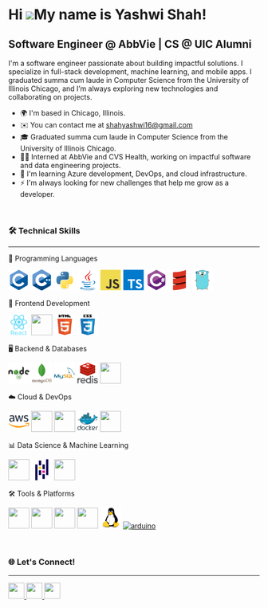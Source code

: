 Hi ![](https://user-images.githubusercontent.com/18350557/176309783-0785949b-9127-417c-8b55-ab5a4333674e.gif)My name is Yashwi Shah!
===================================================================================================================================

Software Engineer @ AbbVie | CS @ UIC Alumni
--------------------------

I'm a software engineer passionate about building impactful solutions. I specialize in full-stack development, machine learning, and mobile apps. I graduated summa cum laude in Computer Science from the University of Illinois Chicago, and I’m always exploring new technologies and collaborating on projects.

* 🌍  I'm based in Chicago, Illinois.
* ✉️  You can contact me at [shahyashwi16@gmail.com](mailto:shahyashwi16@gmail.com)
* 🎓  Graduated summa cum laude in Computer Science from the University of Illinois Chicago.
* 🧑‍💻 Interned at AbbVie and CVS Health, working on impactful software and data engineering projects.
* 🧠  I'm learning Azure development, DevOps, and cloud infrastructure.
* ⚡  I'm always looking for new challenges that help me grow as a developer.

<br>

### 🛠 Technical Skills
--------------------------

🚀 Programming Languages
<p> <a href="https://raw.githubusercontent.com/devicons/devicon/master/icons/c/c-original.svg"><img src="https://raw.githubusercontent.com/devicons/devicon/master/icons/c/c-original.svg" width="42" height="42" /></a> <a href="https://raw.githubusercontent.com/devicons/devicon/master/icons/cplusplus/cplusplus-original.svg"><img src="https://raw.githubusercontent.com/devicons/devicon/master/icons/cplusplus/cplusplus-original.svg" width="42" height="42" /></a> <a href="https://raw.githubusercontent.com/devicons/devicon/master/icons/python/python-original.svg"><img src="https://raw.githubusercontent.com/devicons/devicon/master/icons/python/python-original.svg" width="42" height="42" /></a> <a href="https://raw.githubusercontent.com/devicons/devicon/master/icons/java/java-original.svg"><img src="https://raw.githubusercontent.com/devicons/devicon/master/icons/java/java-original.svg" width="42" height="42" /></a> <a href="https://raw.githubusercontent.com/devicons/devicon/master/icons/javascript/javascript-original.svg"><img src="https://raw.githubusercontent.com/devicons/devicon/master/icons/javascript/javascript-original.svg" width="42" height="42" /></a> <a href="https://raw.githubusercontent.com/devicons/devicon/master/icons/typescript/typescript-original.svg"><img src="https://raw.githubusercontent.com/devicons/devicon/master/icons/typescript/typescript-original.svg" width="42" height="42" /></a> <a href="https://raw.githubusercontent.com/devicons/devicon/master/icons/csharp/csharp-original.svg"><img src="https://raw.githubusercontent.com/devicons/devicon/master/icons/csharp/csharp-original.svg" width="42" height="42" /></a> <a href="https://raw.githubusercontent.com/devicons/devicon/master/icons/scala/scala-original.svg"><img src="https://raw.githubusercontent.com/devicons/devicon/master/icons/scala/scala-original.svg" width="42" height="42" /></a> <a href="https://raw.githubusercontent.com/devicons/devicon/master/icons/go/go-original.svg"><img src="https://raw.githubusercontent.com/devicons/devicon/master/icons/go/go-original.svg" width="42" height="42" /></a> </p>
🎨 Frontend Development
<p> <a href="https://raw.githubusercontent.com/devicons/devicon/master/icons/react/react-original-wordmark.svg"><img src="https://raw.githubusercontent.com/devicons/devicon/master/icons/react/react-original-wordmark.svg" width="42" height="42" /></a> <a href="https://angular.io/assets/images/logos/angular/angular.svg"><img src="https://angular.io/assets/images/logos/angular/angular.svg" width="42" height="42" /></a> <a href="https://raw.githubusercontent.com/devicons/devicon/master/icons/html5/html5-original-wordmark.svg"><img src="https://raw.githubusercontent.com/devicons/devicon/master/icons/html5/html5-original-wordmark.svg" width="42" height="42" /></a> <a href="https://raw.githubusercontent.com/devicons/devicon/master/icons/css3/css3-original-wordmark.svg"><img src="https://raw.githubusercontent.com/devicons/devicon/master/icons/css3/css3-original-wordmark.svg" width="42" height="42" /></a> </p>
🖥 Backend & Databases
<p> <a href="https://raw.githubusercontent.com/devicons/devicon/master/icons/nodejs/nodejs-original-wordmark.svg"><img src="https://raw.githubusercontent.com/devicons/devicon/master/icons/nodejs/nodejs-original-wordmark.svg" width="42" height="42" /></a> <a href="https://raw.githubusercontent.com/devicons/devicon/master/icons/mongodb/mongodb-original-wordmark.svg"><img src="https://raw.githubusercontent.com/devicons/devicon/master/icons/mongodb/mongodb-original-wordmark.svg" width="42" height="42" /></a> <a href="https://raw.githubusercontent.com/devicons/devicon/master/icons/mysql/mysql-original-wordmark.svg"><img src="https://raw.githubusercontent.com/devicons/devicon/master/icons/mysql/mysql-original-wordmark.svg" width="42" height="42" /></a> <a href="https://raw.githubusercontent.com/devicons/devicon/master/icons/redis/redis-original-wordmark.svg"><img src="https://raw.githubusercontent.com/devicons/devicon/master/icons/redis/redis-original-wordmark.svg" width="42" height="42" /></a> <a href="https://www.vectorlogo.zone/logos/apache_hive/apache_hive-icon.svg"><img src="https://www.vectorlogo.zone/logos/apache_hive/apache_hive-icon.svg" width="42" height="42" /></a> </p>
☁️ Cloud & DevOps
<p> <a href="https://raw.githubusercontent.com/devicons/devicon/master/icons/amazonwebservices/amazonwebservices-original-wordmark.svg"><img src="https://raw.githubusercontent.com/devicons/devicon/master/icons/amazonwebservices/amazonwebservices-original-wordmark.svg" width="42" height="42" /></a> <a href="https://www.vectorlogo.zone/logos/google_cloud/google_cloud-icon.svg"><img src="https://www.vectorlogo.zone/logos/google_cloud/google_cloud-icon.svg" width="42" height="42" /></a> <a href="https://www.vectorlogo.zone/logos/microsoft_azure/microsoft_azure-icon.svg"><img src="https://www.vectorlogo.zone/logos/microsoft_azure/microsoft_azure-icon.svg" width="42" height="42" /></a> <a href="https://raw.githubusercontent.com/devicons/devicon/master/icons/docker/docker-original-wordmark.svg"><img src="https://raw.githubusercontent.com/devicons/devicon/master/icons/docker/docker-original-wordmark.svg" width="42" height="42" /></a> <a href="https://www.vectorlogo.zone/logos/kubernetes/kubernetes-icon.svg"><img src="https://www.vectorlogo.zone/logos/kubernetes/kubernetes-icon.svg" width="42" height="42" /></a> </p>
📊 Data Science & Machine Learning
<p> <a href="https://seaborn.pydata.org/_images/logo-mark-lightbg.svg"><img src="https://seaborn.pydata.org/_images/logo-mark-lightbg.svg" width="42" height="42" /></a> <a href="https://raw.githubusercontent.com/devicons/devicon/2ae2a900d2f041da66e950e4d48052658d850630/icons/pandas/pandas-original.svg"><img src="https://raw.githubusercontent.com/devicons/devicon/2ae2a900d2f041da66e950e4d48052658d850630/icons/pandas/pandas-original.svg" width="42" height="42" /></a> <a href="https://upload.wikimedia.org/wikipedia/commons/0/05/Scikit_learn_logo_small.svg"><img src="https://upload.wikimedia.org/wikipedia/commons/0/05/Scikit_learn_logo_small.svg" width="42" height="42" /></a> </p>
🛠 Tools & Platforms
<p> <a href="https://www.vectorlogo.zone/logos/git-scm/git-scm-icon.svg"><img src="https://www.vectorlogo.zone/logos/git-scm/git-scm-icon.svg" width="42" height="42" /></a> <a href="https://www.vectorlogo.zone/logos/getpostman/getpostman-icon.svg"><img src="https://www.vectorlogo.zone/logos/getpostman/getpostman-icon.svg" width="42" height="42" /></a> <a href="https://www.vectorlogo.zone/logos/figma/figma-icon.svg"><img src="https://www.vectorlogo.zone/logos/figma/figma-icon.svg" width="42" height="42" /></a> <a href="https://www.vectorlogo.zone/logos/unity3d/unity3d-icon.svg"><img src="https://www.vectorlogo.zone/logos/unity3d/unity3d-icon.svg" width="42" height="42" /></a> <a href="https://raw.githubusercontent.com/devicons/devicon/master/icons/linux/linux-original.svg"><img src="https://raw.githubusercontent.com/devicons/devicon/master/icons/linux/linux-original.svg" width="42" height="42" /></a> 
<a target="_blank" href="https://cdn.worldvectorlogo.com/logos/arduino-1.svg" style="display: inline-block;"><img src="https://cdn.worldvectorlogo.com/logos/arduino-1.svg" alt="arduino" width="42" height="42" /></a> </p>
<br>

### 🌐 Let's Connect!
--------------------------

<p align="left"> <a href="https://discord.com/users/yashwi_22766" target="_blank" rel="noreferrer"> <picture> <source media="(prefers-color-scheme: dark)" srcset="https://raw.githubusercontent.com/danielcranney/readme-generator/main/public/icons/socials/discord-dark.svg" /> <source media="(prefers-color-scheme: light)" srcset="https://raw.githubusercontent.com/danielcranney/readme-generator/main/public/icons/socials/discord.svg" /> <img src="https://raw.githubusercontent.com/danielcranney/readme-generator/main/public/icons/socials/discord.svg" width="32" height="32" /> </picture> </a> <a href="https://www.github.com/yshah33" target="_blank" rel="noreferrer"> <picture> <source media="(prefers-color-scheme: dark)" srcset="https://raw.githubusercontent.com/danielcranney/readme-generator/main/public/icons/socials/github-dark.svg" /> <source media="(prefers-color-scheme: light)" srcset="https://raw.githubusercontent.com/danielcranney/readme-generator/main/public/icons/socials/github.svg" /> <img src="https://raw.githubusercontent.com/danielcranney/readme-generator/main/public/icons/socials/github.svg" width="32" height="32" /> </picture> </a> <a href="https://www.linkedin.com/in/shah-yashwi" target="_blank" rel="noreferrer"> <picture> <source media="(prefers-color-scheme: dark)" srcset="https://raw.githubusercontent.com/danielcranney/readme-generator/main/public/icons/socials/linkedin-dark.svg" /> <source media="(prefers-color-scheme: light)" srcset="https://raw.githubusercontent.com/danielcranney/readme-generator/main/public/icons/socials/linkedin.svg" /> <img src="https://raw.githubusercontent.com/danielcranney/readme-generator/main/public/icons/socials/linkedin.svg" width="32" height="32" /> </picture> </a></p>

